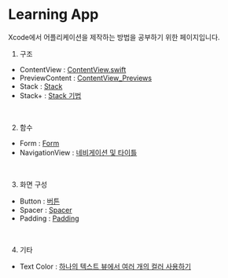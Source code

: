 # Learning App

Xcode에서 어플리케이션을 제작하는 방법을 공부하기 위한 페이지입니다.
<br>
1. 구조
- ContentView : [ContentView.swift](https://github.com/LURKS02/LearningApp/blob/main/docs/ContentView.md)
- PreviewContent : [ContentView_Previews](https://github.com/LURKS02/LearningApp/blob/main/docs/PreviewContent.md)
- Stack : [Stack](https://github.com/LURKS02/LearningApp/blob/main/docs/Stack.md)
- Stack+ : [Stack 기법](https://github.com/LURKS02/LearningApp/blob/main/docs/Stack(Plus).md)

<br>

2. 함수
- Form : [Form](https://github.com/LURKS02/LearningApp/blob/main/docs/Form.md)
- NavigationView : [네비게이션 및 타이틀](https://github.com/LURKS02/LearningApp/blob/main/docs/NavigationView/NavigationView.md)

<br>

3. 화면 구성
- Button : [버튼](https://github.com/LURKS02/LearningApp/blob/main/docs/button.md)
- Spacer : [Spacer](https://github.com/LURKS02/LearningApp/blob/main/docs/Spacer.md)
- Padding : [Padding](https://github.com/LURKS02/LearningApp/blob/main/docs/Padding.md)

<br>

4. 기타
- Text Color : [하나의 텍스트 뷰에서 여러 개의 컬러 사용하기](https://github.com/LURKS02/LearningApp/blob/main/docs/Text_Color.md)
